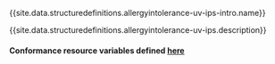 {{site.data.structuredefinitions.allergyintolerance-uv-ips-intro.name}}

{{site.data.structuredefinitions.allergyintolerance-uv-ips.description}}

#### Conformance resource variables defined [here](http://wiki.hl7.org/index.php?title=IG_Publisher_Documentation#Jekyll)
